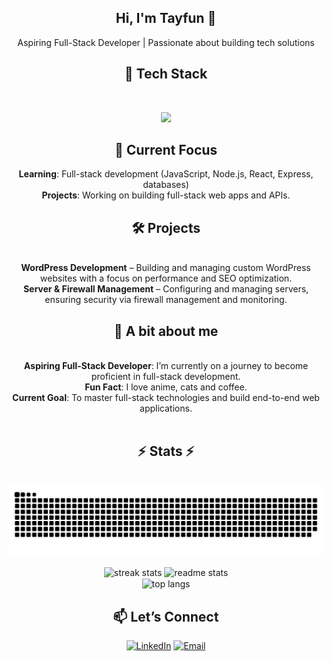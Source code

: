 <div align="center">
<h2 align="center"> Hi, I'm Tayfun 👋</h2>
Aspiring Full-Stack Developer | Passionate about building tech solutions
<br>
<h2 align="center">🔧 Tech Stack</h2>
<br>
<p align="center">
  <img src="https://skillicons.dev/icons?i=js,ts,nodejs,react,nextjs,html,css,tailwind,express,mongodb,docker,linux,cloudflare,figma,vscode&theme=dark" />
</p>

<h2 align="center">🚀 Current Focus</h2>

<b>Learning</b>: Full-stack development (JavaScript, Node.js, React, Express, databases)<br>
<b>Projects</b>: Working on building full-stack web apps and APIs.
<br>
<h2 align="center">🛠 Projects</h2>
<br>
<b>WordPress Development</b> – Building and managing custom WordPress websites with a focus on performance and SEO optimization.<br>
<b>Server & Firewall Management</b> – Configuring and managing servers, ensuring security via firewall management and monitoring.
<br>
<h2 align="center">🌱 A bit about me</h2>
<br>
<b>Aspiring Full-Stack Developer</b>: I’m currently on a journey to become proficient in full-stack development.<br>
<b>Fun Fact</b>: I love anime, cats and coffee.<br>
<b>Current Goal</b>: To master full-stack technologies and build end-to-end web applications.
</div>
<br>
<h2 align="center">⚡ Stats ⚡</h2>
<br>
<div align="center">
<img  src="https://raw.githubusercontent.com/taqui-786/taqui-786/output/github-contribution-grid-snake.svg" alt="contribution graph" />
</div>
<br>
<div align=center>
  <img width=390 src="https://github-readme-streak-stats-salesp07.vercel.app/?user=TayfunTurkmen&count_private=true&theme=react&border_radius=10" alt="streak stats"/>
  <img width=390 src="https://github-readme-stats-salesp07.vercel.app/api?username=TayfunTurkmen&count_private=true&show_icons=true&theme=react&rank_icon=github&border_radius=10" alt="readme stats" />
  <br/>
  <img width=325 align="center" src="https://github-readme-stats-salesp07.vercel.app/api/top-langs/?username=taqui-786&hide=HTML&langs_count=8&layout=compact&theme=react&border_radius=10&size_weight=0.5&count_weight=0.5&exclude_repo=github-readme-stats" alt="top langs" />

<h2 align="center">📫 Let’s Connect</h2>

[![LinkedIn](https://img.shields.io/badge/LinkedIn-0077B5?style=for-the-badge&logo=linkedin&logoColor=white)](https://www.linkedin.com/in/tayfun-/) 
[![Email](https://img.shields.io/badge/Email-D14836?style=for-the-badge&logo=gmail&logoColor=white)](mailto:i@tayfun.tr)
</div>

